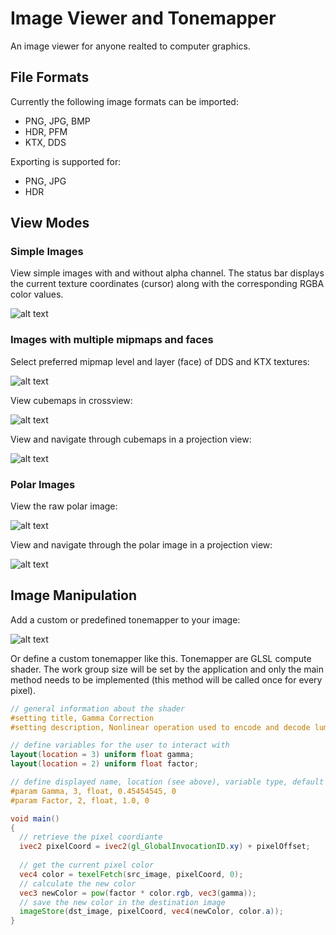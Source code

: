# Image Viewer and Tonemapper

An image viewer for anyone realted to computer graphics.

## File Formats

Currently the following image formats can be imported:
* PNG, JPG, BMP
* HDR, PFM
* KTX, DDS

Exporting is supported for:
* PNG, JPG
* HDR

## View Modes
### Simple Images
View simple images with and without alpha channel. The status bar displays the current texture coordinates (cursor) along with the corresponding RGBA color values.

![alt text](https://github.com/kopaka1822/ImageViewer/blob/master/examples/transparent.png)

### Images with multiple mipmaps and faces

Select preferred mipmap level and layer (face) of DDS and KTX textures:

![alt text](https://github.com/kopaka1822/ImageViewer/blob/master/examples/layer_level_view.png)

View cubemaps in crossview:

![alt text](https://github.com/kopaka1822/ImageViewer/blob/master/examples/cross_view.png)

View and navigate through cubemaps in a projection view:

![alt text](https://github.com/kopaka1822/ImageViewer/blob/master/examples/cube_view.png)

### Polar Images

View the raw polar image:

![alt text](https://github.com/kopaka1822/ImageViewer/blob/master/examples/balcony_raw.png)

View and navigate through the polar image in a projection view:

![alt text](https://github.com/kopaka1822/ImageViewer/blob/master/examples/balcony_polar.png)

## Image Manipulation

Add a custom or predefined tonemapper to your image:

![alt text](https://github.com/kopaka1822/ImageViewer/blob/master/examples/balcony_tonemapper.png)

Or define a custom tonemapper like this. Tonemapper are GLSL compute shader. The work group size will be set by the application and only the main method needs to be implemented (this method will be called once for every pixel).

```glsl
// general information about the shader
#setting title, Gamma Correction
#setting description, Nonlinear operation used to encode and decode luminance or tristimulus values in video or still image systems. Formula: (Factor * V) ^ Gamma.

// define variables for the user to interact with
layout(location = 3) uniform float gamma;
layout(location = 2) uniform float factor;

// define displayed name, location (see above), variable type, default value and optional minimum, maximum
#param Gamma, 3, float, 0.45454545, 0
#param Factor, 2, float, 1.0, 0

void main()
{
  // retrieve the pixel coordiante
  ivec2 pixelCoord = ivec2(gl_GlobalInvocationID.xy) + pixelOffset;
  
  // get the current pixel color
  vec4 color = texelFetch(src_image, pixelCoord, 0);
  // calculate the new color
  vec3 newColor = pow(factor * color.rgb, vec3(gamma));
  // save the new color in the destination image
  imageStore(dst_image, pixelCoord, vec4(newColor, color.a));
}
```

